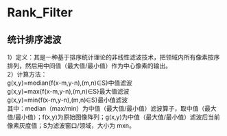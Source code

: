 # Rank_Filter
## 统计排序滤波
1）定义：其是一种基于排序统计理论的非线性滤波技术，把领域内所有像素按序排列，然后用中间值（最大值/最小值）作为中心像素的输出。<br/>
2）计算方法：<br/>
g(x,y)=median{f(x-m,y-n),(m,n)∈S}中值滤波<br/>
g(x,y)=max{f(x-m,y-n),(m,n)∈S}最大值滤波<br/>
g(x,y)=min{f(x-m,y-n),(m,n)∈S}最小值滤波<br/>
其中：median（max/min）为中值（最大值/最小值）滤波算子，取中值（最大值/最小值）；f(x,y)为原始图像阵列；g(x,y)为中值（最大值/最小值）滤波后当前像素灰度值；S为滤波窗口/领域，大小为 mxn。<br/>
